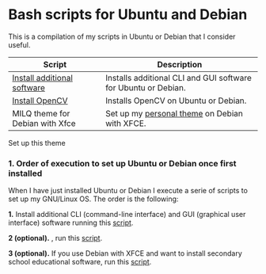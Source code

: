 # Bash scripts for Ubuntu and Debian

This is a compilation of my scripts in Ubuntu or Debian that I consider useful.

| Script                            | Description                                                    |
|----------------------------------|----------------------------------------------------------------|
| [Install additional software](install-additional-software.sh) | Installs additional CLI and GUI software for Ubuntu or Debian. |
| [Install OpenCV](install-opencv.sh)              | Installs OpenCV on Ubuntu or Debian.                           |
| MILQ theme for Debian with Xfce| Set up my [personal theme](http://milq.github.io/things-to-do-just-after-installing-ubuntu-debian/milq-screenshot.png) on Debian with XFCE. |



Set up this theme 

### 1. Order of execution to set up Ubuntu or Debian once first installed

When I have just installed Ubuntu or Debian I execute a serie of scripts to set up my GNU/Linux OS. The order is the following:

**1\.** Install additional CLI (command-line interface) and GUI (graphical user interface) software running this [script](https://github.com/milq/scripts-ubuntu-debian/blob/master/scripts/bash/install-additional-software.sh).

**2 (optional).** , run this [script](https://github.com/milq/milq/blob/master/scripts/bash/install-numix-xfce-debian.sh).

**3 (optional).** If you use Debian with XFCE and want to install secondary school educational software, run this [script](https://github.com/milq/milq/blob/master/scripts/bash/install-additional-educational-software.sh).

